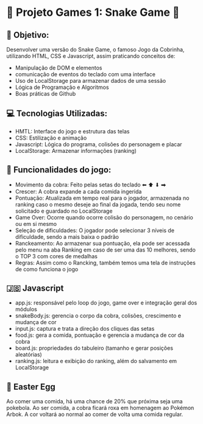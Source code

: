 #  🐍 Projeto Games 1: Snake Game 🐍



## 🎯 Objetivo:
Desenvolver uma versão do Snake Game, o famoso Jogo da Cobrinha, utilizando HTML, CSS e Javascript, assim praticando conceitos de:

<ul>
  <li>Manipulação de DOM e elementos</li>
  <li>comunicação de eventos do teclado com uma interface</li>
  <li>Uso de LocalStorage para armazenar dados de uma sessão</li>
  <li>Lógica de Programação e Algoritmos</li>
  <li>Boas práticas de Github</li>
</ul>

## 💻 Tecnologias Utilizadas:

<ul>
  <li>HMTL: Interface do jogo e estrutura das telas</li>
  <li>CSS: Estilização e animação</li>
  <li>Javascript: Lógica do programa, colisões do personagem e placar</li>
  <li>LocalStorage: Armazenar informações (ranking)</li>
</ul>

## 🧩 Funcionalidades do jogo:

<ul>
  <li>Movimento da cobra: Feito pelas setas do teclado ⬅ ⬆ ⬇ ⮕ </li>
  <li>Crescer: A cobra expande a cada comida ingerida</li>
  <li>Pontuação: Atualizada em tempo real para o jogador, armazenada no ranking caso o mesmo deseje ao final da jogada, tendo seu nome solicitado e guardado no LocalStorage</li>
  <li>Game Over: Ocorre quando ocorre colisão do personagem, no cenário ou em si mesmo</li>
  <li>Seleção de dificuldades: O jogador pode selecionar 3 níveis de dificuldade, sendo a mais baixa o padrão</li>
  <li>Ranckeamento: Ao armazenar sua pontuação, ela pode ser acessada pelo menu na aba Ranking em caso de ser uma das 10 melhores, sendo o TOP 3 com cores de medalhas</li>
  <li>Regras: Assim como o Rancking, também temos uma tela de instruções de como funciona o jogo</li>
</ul>


## 🇯🇸 Javascript

<ul>
  <li>app.js: responsável pelo loop do jogo, game over e integração geral dos módulos</li>
  <li>snakeBody.js: gerencia o corpo da cobra, colisões, crescimento e mudança de cor</li>
  <li>input.js: captura e trata a direção dos cliques das setas</li>
  <li>food.js: gera a comida, pontuação e gerencia a mudança de cor da cobra</li>
  <li>board.js: propriedades do tabuleiro (tamanho e gerar posições aleatórias)</li>
  <li>ranking.js: leitura e exibição do ranking, além do salvamento em LocalStorage</li>
</ul>


## 🥚 Easter Egg

Ao comer uma comida, há uma chance de 20% que próxima seja uma pokebola. Ao ser comida, a cobra ficará roxa em homenagem ao Pokémon Arbok.
A cor voltará ao normal ao comer de volta uma comida regular.
